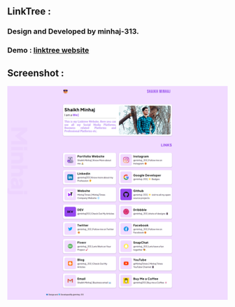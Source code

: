 ## LinkTree : 

### Design and Developed by minhaj-313.

### Demo : [linktree website](https://minhaj-313.github.io/linktree/)

## Screenshot :

<img src="screencapture-minhaj-313-github-io-linktree-.png">
